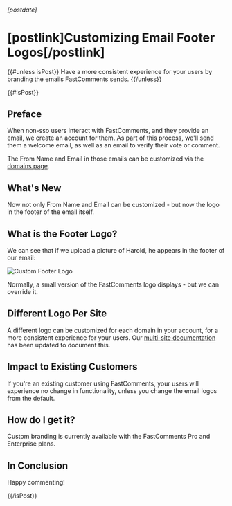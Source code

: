 ###### [postdate]
# [postlink]Customizing Email Footer Logos[/postlink]

{{#unless isPost}}
Have a more consistent experience for your users by branding the emails FastComments sends.
{{/unless}}

{{#isPost}}

## Preface

When non-sso users interact with FastComments, and they provide an email, we create an account for them. As part of this process,
we'll send them a welcome email, as well as an email to verify their vote or comment.

The From Name and Email in those emails can be customized via the <a href="https://fastcomments.com/auth/my-account/configure-domains" target="_blank">domains page</a>.

## What's New

Now not only From Name and Email can be customized - but now the logo in the footer of the email itself.

## What is the Footer Logo?

We can see that if we upload a picture of Harold, he appears in the footer of our email:

<div class="text-center">
    <img src="images/fc-custom-footer-logo-harold.png" alt="Custom Footer Logo" title="Custom Footer Logo Demo" />
</div>

Normally, a small version of the FastComments logo displays - but we can override it.

## Different Logo Per Site

A different logo can be customized for each domain in your account, for a more consistent experience for your users. Our
<a href="https://docs.fastcomments.com/guide-multiple-sites.html#from-name-email-logo" target="_blank">multi-site documentation</a> has
been updated to document this.

## Impact to Existing Customers

If you're an existing customer using FastComments, your users will experience no change in functionality, unless you change the email
logos from the default.

## How do I get it?

Custom branding is currently available with the FastComments Pro and Enterprise plans.

## In Conclusion

Happy commenting!

{{/isPost}}
